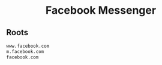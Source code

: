 


<h1 align="center">Facebook Messenger</h1>  


## Roots


```html
www.facebook.com
m.facebook.com
facebook.com
```  

<br>
